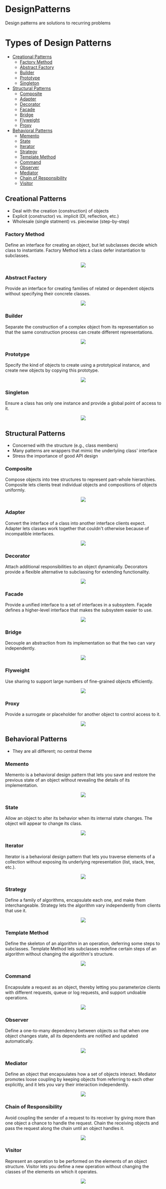 # DesignPatterns
Design patterns are solutions to recurring problems
# Types of Design Patterns
 
* [Creational Patterns](#Creational-Patterns)
  * [Factory Method](#Factory-Method)
  * [Abstract Factory](#Abstract-Factory)
  * [Builder](#Builder)
  * [Prototype](#Prototype)
  * [Singleton](#Singleton)
* [Structural Patterns](#Structural-Patterns)
  * [Composite](#Composite)
  * [Adapter](#Adapter)
  * [Decorator](#Decorator)
  * [Facade](#Facade)
  * [Bridge](#Bridge)
  * [Flyweight](#Flyweight)
  * [Proxy](#Proxy)
* [Behavioral Patterns](#Behavioral-Patterns)
  * [Memento](#memento)
  * [State](#state)
  * [Iterator](#iterator)
  * [Strategy](#strategy)
  * [Template Method](#Template-Method)
  * [Command](#Command)
  * [Observer](#Observer)
  * [Mediator](#Mediator)
  * [Chain of Responsibility](#Chain-of-Responsibility)
  * [Visitor](#Visitor)

## Creational Patterns
* Deal with the creation (construction) of objects
* Explicit (constructor) vs. implicit (DI, reflection, etc.)
* Wholesale (single statment) vs. piecewise (step-by-step)

### Factory Method
Define an interface for creating an object, but let subclasses decide which class to instantiate. Factory Method lets a class defer instantiation to subclasses.
<p align="center">
  <img src="https://www.dofactory.com/img/diagrams/net/factory.gif" />
</p>

### Abstract Factory
Provide an interface for creating families of related or dependent objects without specifying their concrete classes. 
<p align="center">
  <img src="https://www.dofactory.com/img/diagrams/net/abstract.gif" />
</p>


### Builder
Separate the construction of a complex object from its representation so that the same construction process can create different representations.
<p align="center">
  <img src="https://www.dofactory.com/img/diagrams/net/builder.gif" />
</p>

### Prototype
Specify the kind of objects to create using a prototypical instance, and create new objects by copying this prototype. 
<p align="center">
  <img src="https://www.dofactory.com/img/diagrams/net/prototype.gif" />
</p>

### Singleton
Ensure a class has only one instance and provide a global point of access to it. 
<p align="center">
  <img src="https://www.dofactory.com/img/diagrams/net/singleton.gif" />
</p>

## Structural Patterns
* Concerned with the structure (e.g., class members)
* Many patterns are wrappers that mimic the underlyiing class' interface
* Stress the importance of good API design

### Composite
Compose objects into tree structures to represent part-whole hierarchies. Composite lets clients treat individual objects and compositions of objects uniformly. 
<p align="center">
  <img src="https://www.dofactory.com/img/diagrams/net/composite.gif" />
</p>

### Adapter
Convert the interface of a class into another interface clients expect. Adapter lets classes work together that couldn't otherwise because of incompatible interfaces.
<p align="center">
  <img src="https://www.dofactory.com/img/diagrams/net/adapter.gif" />
</p>

### Decorator
Attach additional responsibilities to an object dynamically. Decorators provide a flexible alternative to subclassing for extending functionality.
<p align="center">
  <img src="https://www.dofactory.com/img/diagrams/net/decorator.gif" />
</p>

### Facade
Provide a unified interface to a set of interfaces in a subsystem. Façade defines a higher-level interface that makes the subsystem easier to use. 
<p align="center">
  <img src="https://www.dofactory.com/img/diagrams/net/facade.gif" />
</p>

### Bridge
Decouple an abstraction from its implementation so that the two can vary independently. 
<p align="center">
  <img src="https://www.dofactory.com/img/diagrams/net/bridge.gif" />
</p>

### Flyweight
Use sharing to support large numbers of fine-grained objects efficiently. 
<p align="center">
  <img src="https://www.dofactory.com/img/diagrams/net/flyweight.gif" />
</p>

### Proxy
Provide a surrogate or placeholder for another object to control access to it. 
<p align="center">
  <img src="https://www.dofactory.com/img/diagrams/net/proxy.gif" />
</p>

## Behavioral Patterns
* They are all different; no central theme

### Memento
Memento is a behavioral design pattern that lets you save and restore the previous state of an object without revealing the details of its implementation.
<p align="center">
  <img src="https://www.dofactory.com/img/diagrams/net/memento.gif" />
</p>

### State
Allow an object to alter its behavior when its internal state changes. The object will appear to change its class.
<p align="center">
  <img src="https://www.dofactory.com/img/diagrams/net/state.gif" />
</p>

### Iterator
Iterator is a behavioral design pattern that lets you traverse elements of a collection without exposing its underlying representation (list, stack, tree, etc.).
<p align="center">
  <img src="https://www.dofactory.com/img/diagrams/net/iterator.gif" />
</p>

### Strategy
Define a family of algorithms, encapsulate each one, and make them interchangeable. Strategy lets the algorithm vary independently from clients that use it.
<p align="center">
  <img src="https://www.dofactory.com/img/diagrams/net/strategy.gif" />
</p>

### Template Method
Define the skeleton of an algorithm in an operation, deferring some steps to subclasses. Template Method lets subclasses redefine certain steps of an algorithm without changing the algorithm's structure. 
<p align="center">
  <img src="https://www.dofactory.com/img/diagrams/net/template.gif" />
</p>

### Command
Encapsulate a request as an object, thereby letting you parameterize clients with different requests, queue or log requests, and support undoable operations. 
<p align="center">
  <img src="https://www.dofactory.com/img/diagrams/net/command.gif" />
</p>

### Observer
Define a one-to-many dependency between objects so that when one object changes state, all its dependents are notified and updated automatically.
<p align="center">
  <img src="https://www.dofactory.com/img/diagrams/net/observer.gif" />
</p>

### Mediator
Define an object that encapsulates how a set of objects interact. Mediator promotes loose coupling by keeping objects from referring to each other explicitly, and it lets you vary their interaction independently.
<p align="center">
  <img src="https://www.dofactory.com/img/diagrams/net/mediator.gif" />
</p>

### Chain of Responsibility
Avoid coupling the sender of a request to its receiver by giving more than one object a chance to handle the request. Chain the receiving objects and pass the request along the chain until an object handles it.
<p align="center">
  <img src="https://www.dofactory.com/img/diagrams/net/chain.gif" />
</p>

### Visitor
Represent an operation to be performed on the elements of an object structure. Visitor lets you define a new operation without changing the classes of the elements on which it operates. 
<p align="center">
  <img src="https://www.dofactory.com/img/diagrams/net/visitor.gif" />
</p>
